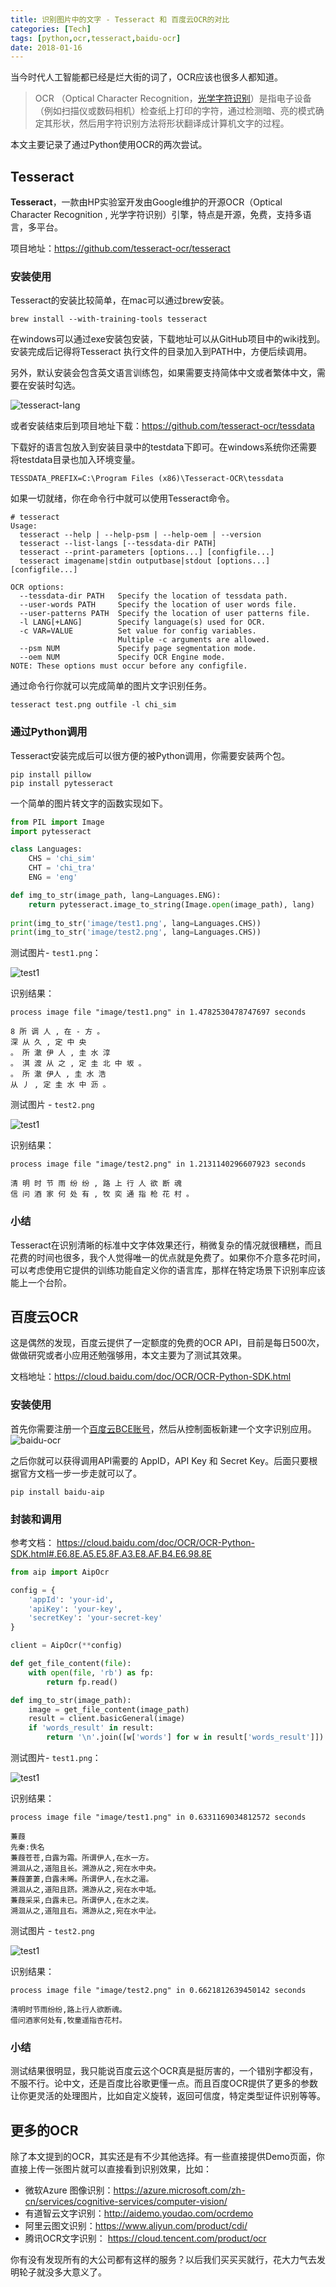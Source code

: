 ```yaml
---
title: 识别图片中的文字 - Tesseract 和 百度云OCR的对比
categories: [Tech]
tags: [python,ocr,tesseract,baidu-ocr]
date: 2018-01-16
---
```


当今时代人工智能都已经是烂大街的词了，OCR应该也很多人都知道。

> OCR （Optical Character Recognition，[光学字符识别](https://baike.baidu.com/item/%E5%85%89%E5%AD%A6%E5%AD%97%E7%AC%A6%E8%AF%86%E5%88%AB)）是指电子设备（例如扫描仪或数码相机）检查纸上打印的字符，通过检测暗、亮的模式确定其形状，然后用字符识别方法将形状翻译成计算机文字的过程。

本文主要记录了通过Python使用OCR的两次尝试。

## Tesseract

**Tesseract**，一款由HP实验室开发由Google维护的开源OCR（Optical Character Recognition , 光学字符识别）引擎，特点是开源，免费，支持多语言，多平台。

项目地址：<https://github.com/tesseract-ocr/tesseract>

### 安装使用

Tesseract的安装比较简单，在mac可以通过brew安装。

```
brew install --with-training-tools tesseract
```

在windows可以通过exe安装包安装，下载地址可以从GitHub项目中的wiki找到。安装完成后记得将Tesseract 执行文件的目录加入到PATH中，方便后续调用。

另外，默认安装会包含英文语言训练包，如果需要支持简体中文或者繁体中文，需要在安装时勾选。

![tesseract-lang](images\tesseract-lang.png)

或者安装结束后到项目地址下载：https://github.com/tesseract-ocr/tessdata

下载好的语言包放入到安装目录中的testdata下即可。在windows系统你还需要将testdata目录也加入环境变量。

```
TESSDATA_PREFIX=C:\Program Files (x86)\Tesseract-OCR\tessdata
```

如果一切就绪，你在命令行中就可以使用Tesseract命令。

```
# tesseract
Usage:
  tesseract --help | --help-psm | --help-oem | --version
  tesseract --list-langs [--tessdata-dir PATH]
  tesseract --print-parameters [options...] [configfile...]
  tesseract imagename|stdin outputbase|stdout [options...] [configfile...]

OCR options:
  --tessdata-dir PATH   Specify the location of tessdata path.
  --user-words PATH     Specify the location of user words file.
  --user-patterns PATH  Specify the location of user patterns file.
  -l LANG[+LANG]        Specify language(s) used for OCR.
  -c VAR=VALUE          Set value for config variables.
                        Multiple -c arguments are allowed.
  --psm NUM             Specify page segmentation mode.
  --oem NUM             Specify OCR Engine mode.
NOTE: These options must occur before any configfile.
```

通过命令行你就可以完成简单的图片文字识别任务。

```
tesseract test.png outfile -l chi_sim
```

### 通过Python调用

Tesseract安装完成后可以很方便的被Python调用，你需要安装两个包。

```
pip install pillow
pip install pytesseract
```

一个简单的图片转文字的函数实现如下。

```python
from PIL import Image
import pytesseract

class Languages:
    CHS = 'chi_sim'
    CHT = 'chi_tra'
    ENG = 'eng'

def img_to_str(image_path, lang=Languages.ENG):
    return pytesseract.image_to_string(Image.open(image_path), lang)
  
print(img_to_str('image/test1.png', lang=Languages.CHS))
print(img_to_str('image/test2.png', lang=Languages.CHS))
```

测试图片- `test1.png`：

![test1](images\orc-test1.png)

识别结果：

```
process image file "image/test1.png" in 1.4782530478747697 seconds

8 所 调 人 , 在 - 方 。
深 从 久 , 定 中 央
。 所 澈 伊 人 , 圭 水 淳
。 淇 渡 从 之 , 定 圭 北 中 坂 。
。 所 澈 伊人 , 圭 水 浩
从 丿 , 定 圭 水 中 沥 。
```

测试图片 - `test2.png`

![test1](images\orc-test2.png)

识别结果：

```
process image file "image/test2.png" in 1.2131140296607923 seconds

清 明 时 节 雨 纷 纷 , 路 上 行 人 欲 断 魂
信 问 酒 家 何 处 有 , 牧 奕 通 指 枪 花 村 。
```

### 小结

Tesseract在识别清晰的标准中文字体效果还行，稍微复杂的情况就很糟糕，而且花费的时间也很多，我个人觉得唯一的优点就是免费了。如果你不介意多花时间，可以考虑使用它提供的训练功能自定义你的语言库，那样在特定场景下识别率应该能上一个台阶。

## 百度云OCR

这是偶然的发现，百度云提供了一定额度的免费的OCR API，目前是每日500次，做做研究或者小应用还勉强够用，本文主要为了测试其效果。

文档地址：https://cloud.baidu.com/doc/OCR/OCR-Python-SDK.html

### 安装使用

首先你需要注册一个[百度云BCE账号](https://cloud.baidu.com/)，然后从控制面板新建一个文字识别应用。![baidu-ocr](images\baidu-ocr.png)

之后你就可以获得调用API需要的 AppID，API Key 和 Secret Key。后面只要根据官方文档一步一步走就可以了。

```
pip install baidu-aip
```

### 封装和调用

参考文档： https://cloud.baidu.com/doc/OCR/OCR-Python-SDK.html#.E6.8E.A5.E5.8F.A3.E8.AF.B4.E6.98.8E

```python
from aip import AipOcr

config = {
    'appId': 'your-id',
    'apiKey': 'your-key',
    'secretKey': 'your-secret-key'
}

client = AipOcr(**config)

def get_file_content(file):
    with open(file, 'rb') as fp:
        return fp.read()

def img_to_str(image_path):
    image = get_file_content(image_path)
    result = client.basicGeneral(image)
    if 'words_result' in result:
        return '\n'.join([w['words'] for w in result['words_result']])
```

测试图片- `test1.png`：

![test1](images\orc-test1.png)

识别结果：

```
process image file "image/test1.png" in 0.6331169034812572 seconds

蒹葭
先秦:佚名
蒹葭苍苍,白露为霜。所谓伊人,在水一方。
溯洄从之,道阻且长。溯游从之,宛在水中央。
蒹葭萋萋,白露未晞。所谓伊人,在水之湄。
溯洄从之,道阳且跻。溯游从之,宛在水中坻。
蒹葭采采,白露未已。所谓伊人,在水之涘。
溯洄从之,道阻且右。溯游从之,宛在水中沚。
```

测试图片 - `test2.png`

![test1](images\orc-test2.png)

识别结果：

```
process image file "image/test2.png" in 0.6621812639450142 seconds

清明时节雨纷纷,路上行人欲断魂。
借问酒家何处有,牧童遥指杏花村。
```
### 小结

测试结果很明显，我只能说百度云这个OCR真是挺厉害的，一个错别字都没有，不服不行。论中文，还是百度比谷歌更懂一点。而且百度OCR提供了更多的参数让你更灵活的处理图片，比如自定义旋转，返回可信度，特定类型证件识别等等。

## 更多的OCR

除了本文提到的OCR，其实还是有不少其他选择。有一些直接提供Demo页面，你直接上传一张图片就可以直接看到识别效果，比如：

- 微软Azure 图像识别：https://azure.microsoft.com/zh-cn/services/cognitive-services/computer-vision/
- 有道智云文字识别：http://aidemo.youdao.com/ocrdemo
- 阿里云图文识别：https://www.aliyun.com/product/cdi/
- 腾讯OCR文字识别： https://cloud.tencent.com/product/ocr

你有没有发现所有的大公司都有这样的服务？以后我们买买买就行，花大力气去发明轮子就没多大意义了。